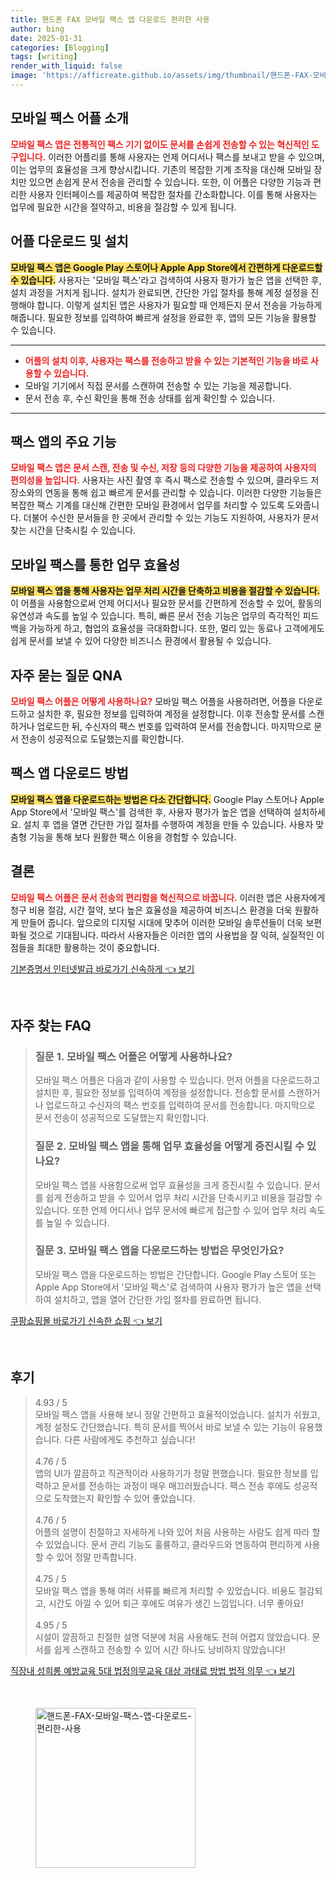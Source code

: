 ```yaml
---
title: 핸드폰 FAX 모바일 팩스 앱 다운로드 편리한 사용
author: bing
date: 2025-01-31
categories: [Blogging]
tags: [writing]
render_with_liquid: false
image: 'https://afficreate.github.io/assets/img/thumbnail/핸드폰-FAX-모바일-팩스-앱-다운로드-편리한-사용.webp'
---
```



<h2 id='모바일_팩스_어플_소개'>모바일 팩스 어플 소개</h2>

<p><b><span style="color: #ee2323;">모바일 팩스 앱은 전통적인 팩스 기기 없이도 문서를 손쉽게 전송할 수 있는 혁신적인 도구입니다.</span></b> 이러한 어플리를 통해 사용자는 언제 어디서나 팩스를 보내고 받을 수 있으며, 이는 업무의 효율성을 크게 향상시킵니다. 기존의 복잡한 기계 조작을 대신해 모바일 장치만 있으면 손쉽게 문서 전송을 관리할 수 있습니다. 또한, 이 어플은 다양한 기능과 편리한 사용자 인터페이스를 제공하여 복잡한 절차를 간소화합니다. 이를 통해 사용자는 업무에 필요한 시간을 절약하고, 비용을 절감할 수 있게 됩니다.</p>

<h2 id='어플_다운로드 및_설치'>어플 다운로드 및 설치</h2>

<p><b><span style="background-color: #ffe066;">모바일 팩스 앱은 Google Play 스토어나 Apple App Store에서 간편하게 다운로드할 수 있습니다.</span></b> 사용자는 '모바일 팩스'라고 검색하여 사용자 평가가 높은 앱을 선택한 후, 설치 과정을 거치게 됩니다. 설치가 완료되면, 간단한 가입 절차를 통해 계정 설정을 진행해야 합니다. 이렇게 설치된 앱은 사용자가 필요할 때 언제든지 문서 전송을 가능하게 해줍니다. 필요한 정보를 입력하여 빠르게 설정을 완료한 후, 앱의 모든 기능을 활용할 수 있습니다.</p>

<hr />

<ul>
    <li><b><span style="color: #ee2323;">어플의 설치 이후, 사용자는 팩스를 전송하고 받을 수 있는 기본적인 기능을 바로 사용할 수 있습니다.</span></b></li>
    <li>모바일 기기에서 직접 문서를 스캔하여 전송할 수 있는 기능을 제공합니다.</li>
    <li>문서 전송 후, 수신 확인을 통해 전송 상태를 쉽게 확인할 수 있습니다.</li>
</ul>

<hr />

<h2 id='팩스_앱의_주요_기능'>팩스 앱의 주요 기능</h2>

<p><b><span style="color: #ee2323;">모바일 팩스 앱은 문서 스캔, 전송 및 수신, 저장 등의 다양한 기능을 제공하여 사용자의 편의성을 높입니다.</span></b> 사용자는 사진 촬영 후 즉시 팩스로 전송할 수 있으며, 클라우드 저장소와의 연동을 통해 쉽고 빠르게 문서를 관리할 수 있습니다. 이러한 다양한 기능들은 복잡한 팩스 기계를 대신해 간편한 모바일 환경에서 업무를 처리할 수 있도록 도와줍니다. 더불어 수신한 문서들을 한 곳에서 관리할 수 있는 기능도 지원하여, 사용자가 문서 찾는 시간을 단축시킬 수 있습니다.</p>

<h2 id='모바일_팩스_업무_효율성'>모바일 팩스를 통한 업무 효율성</h2>

<p><b><span style="background-color: #ffe066;">모바일 팩스 앱을 통해 사용자는 업무 처리 시간을 단축하고 비용을 절감할 수 있습니다.</span></b> 이 어플을 사용함으로써 언제 어디서나 필요한 문서를 간편하게 전송할 수 있어, 활동의 유연성과 속도를 높일 수 있습니다. 특히, 빠른 문서 전송 기능은 업무의 즉각적인 피드백을 가능하게 하고, 협업의 효율성을 극대화합니다. 또한, 멀리 있는 동료나 고객에게도 쉽게 문서를 보낼 수 있어 다양한 비즈니스 환경에서 활용될 수 있습니다.</p>

<h2 id='자주_묻는_질문_QNA'>자주 묻는 질문 QNA</h2>

<p><b><span style="color: #ee2323;">모바일 팩스 어플은 어떻게 사용하나요?</span></b> 모바일 팩스 어플을 사용하려면, 어플을 다운로드하고 설치한 후, 필요한 정보를 입력하여 계정을 설정합니다. 이후 전송할 문서를 스캔하거나 업로드한 뒤, 수신자의 팩스 번호를 입력하여 문서를 전송합니다. 마지막으로 문서 전송이 성공적으로 도달했는지를 확인합니다.</p>

<h2 id='팩스_앱_다운로드_방법'>팩스 앱 다운로드 방법</h2>

<p><b><span style="background-color: #ffe066;">모바일 팩스 앱을 다운로드하는 방법은 다소 간단합니다.</span></b> Google Play 스토어나 Apple App Store에서 '모바일 팩스'를 검색한 후, 사용자 평가가 높은 앱을 선택하여 설치하세요. 설치 후 앱을 열면 간단한 가입 절차를 수행하여 계정을 만들 수 있습니다. 사용자 맞춤형 기능을 통해 보다 원활한 팩스 이용을 경험할 수 있습니다.</p>

<h2 id='결론'>결론</h2>

<p><b><span style="color: #ee2323;">모바일 팩스 어플은 문서 전송의 편리함을 혁신적으로 바꿉니다.</span></b> 이러한 앱은 사용자에게 청구 비용 절감, 시간 절약, 보다 높은 효율성을 제공하여 비즈니스 환경을 더욱 원활하게 만들어 줍니다. 앞으로의 디지털 시대에 맞추어 이러한 모바일 솔루션들이 더욱 보편화될 것으로 기대됩니다. 따라서 사용자들은 이러한 앱의 사용법을 잘 익혀, 실질적인 이점들을 최대한 활용하는 것이 중요합니다.</p>


<p><a class="click-button" title="기본증명서 인터넷발급 바로가기 신속하게" href="https://afficreate.github.io/posts/%EA%B8%B0%EB%B3%B8%EC%A6%9D%EB%AA%85%EC%84%9C-%EC%9D%B8%ED%84%B0%EB%84%B7%EB%B0%9C%EA%B8%89-%EB%B0%94%EB%A1%9C%EA%B0%80%EA%B8%B0-%EC%8B%A0%EC%86%8D%ED%95%98%EA%B2%8C/" rel="dofollow">기본증명서 인터넷발급 바로가기 신속하게 👈 보기</a></p><br>
<h2 id='자주_찾는_FAQ'>자주 찾는 FAQ</h2>
<div itemscope="" itemtype="https://schema.org/FAQPage"> 
<blockquote> 
<div itemscope="" itemprop="mainEntity" itemtype="https://schema.org/Question"> 
<h3 itemprop="name">질문 1. 모바일 팩스 어플은 어떻게 사용하나요?</h3> 
<div itemscope="" itemprop="acceptedAnswer" itemtype="https://schema.org/Answer"> 
<span itemprop="text"> 
<p>모바일 팩스 어플은 다음과 같이 사용할 수 있습니다. 먼저 어플을 다운로드하고 설치한 후, 필요한 정보를 입력하여 계정을 설정합니다. 전송할 문서를 스캔하거나 업로드하고 수신자의 팩스 번호를 입력하여 문서를 전송합니다. 마지막으로 문서 전송이 성공적으로 도달했는지 확인합니다.</p> 
</span> 
</div> 
</div> 
<div itemscope="" itemprop="mainEntity" itemtype="https://schema.org/Question"> 
<h3 itemprop="name">질문 2. 모바일 팩스 앱을 통해 업무 효율성을 어떻게 증진시킬 수 있나요?</h3> 
<div itemscope="" itemprop="acceptedAnswer" itemtype="https://schema.org/Answer"> 
<span itemprop="text"> 
<p>모바일 팩스 앱을 사용함으로써 업무 효율성을 크게 증진시킬 수 있습니다. 문서를 쉽게 전송하고 받을 수 있어서 업무 처리 시간을 단축시키고 비용을 절감할 수 있습니다. 또한 언제 어디서나 업무 문서에 빠르게 접근할 수 있어 업무 처리 속도를 높일 수 있습니다.</p> 
</span> 
</div> 
</div> 
<div itemscope="" itemprop="mainEntity" itemtype="https://schema.org/Question"> 
<h3 itemprop="name">질문 3. 모바일 팩스 앱을 다운로드하는 방법은 무엇인가요?</h3> 
<div itemscope="" itemprop="acceptedAnswer" itemtype="https://schema.org/Answer"> 
<span itemprop="text"> 
<p>모바일 팩스 앱을 다운로드하는 방법은 간단합니다. Google Play 스토어 또는 Apple App Store에서 '모바일 팩스'로 검색하여 사용자 평가가 높은 앱을 선택하여 설치하고, 앱을 열어 간단한 가입 절차를 완료하면 됩니다.</p> 
</span> 
</div> 
</div> 
</blockquote> 
</div>
<p><a class="click-button" title="쿠팡쇼핑몰 바로가기 신속한 쇼핑" href="https://afficreate.github.io/posts/%EC%BF%A0%ED%8C%A1%EC%87%BC%ED%95%91%EB%AA%B0-%EB%B0%94%EB%A1%9C%EA%B0%80%EA%B8%B0-%EC%8B%A0%EC%86%8D%ED%95%9C-%EC%87%BC%ED%95%91/" rel="dofollow">쿠팡쇼핑몰 바로가기 신속한 쇼핑 👈 보기</a></p><br>
<h2 id='후기'>후기</h2>
<div itemscope itemtype="https://schema.org/Product">
  <blockquote>
  <div itemprop="review" itemscope itemtype="https://schema.org/Review">
      <div itemprop="reviewRating" itemscope itemtype="https://schema.org/Rating"> <span itemprop="ratingValue">4.93</span> / <span itemprop="bestRating">5</span> </div>
      <span itemprop="reviewBody">모바일 팩스 앱을 사용해 보니 정말 간편하고 효율적이었습니다. 설치가 쉬웠고, 계정 설정도 간단했습니다. 특히 문서를 찍어서 바로 보낼 수 있는 기능이 유용했습니다. 다른 사람에게도 추천하고 싶습니다!</span>
  </div>
  <br>
  <div itemprop="review" itemscope itemtype="https://schema.org/Review">
      <div itemprop="reviewRating" itemscope itemtype="https://schema.org/Rating"> <span itemprop="ratingValue">4.76</span> / <span itemprop="bestRating">5</span> </div>
      <span itemprop="reviewBody">앱의 UI가 깔끔하고 직관적이라 사용하기가 정말 편했습니다. 필요한 정보를 입력하고 문서를 전송하는 과정이 매우 매끄러웠습니다. 팩스 전송 후에도 성공적으로 도착했는지 확인할 수 있어 좋았습니다.</span>
  </div>
  <br>
  <div itemprop="review" itemscope itemtype="https://schema.org/Review">
      <div itemprop="reviewRating" itemscope itemtype="https://schema.org/Rating"> <span itemprop="ratingValue">4.76</span> / <span itemprop="bestRating">5</span> </div>
      <span itemprop="reviewBody">어플의 설명이 친절하고 자세하게 나와 있어 처음 사용하는 사람도 쉽게 따라 할 수 있었습니다. 문서 관리 기능도 훌륭하고, 클라우드와 연동하여 편리하게 사용할 수 있어 정말 만족합니다.</span>
  </div>
  <br>
  <div itemprop="review" itemscope itemtype="https://schema.org/Review">
      <div itemprop="reviewRating" itemscope itemtype="https://schema.org/Rating"> <span itemprop="ratingValue">4.75</span> / <span itemprop="bestRating">5</span> </div>
      <span itemprop="reviewBody">모바일 팩스 앱을 통해 여러 서류를 빠르게 처리할 수 있었습니다. 비용도 절감되고, 시간도 아낄 수 있어 퇴근 후에도 여유가 생긴 느낌입니다. 너무 좋아요!</span>
  </div>
  <br>
  <div itemprop="review" itemscope itemtype="https://schema.org/Review">
      <div itemprop="reviewRating" itemscope itemtype="https://schema.org/Rating"> <span itemprop="ratingValue">4.95</span> / <span itemprop="bestRating">5</span> </div>
      <span itemprop="reviewBody">시설이 깔끔하고 친절한 설명 덕분에 처음 사용해도 전혀 어렵지 않았습니다. 문서를 쉽게 스캔하고 전송할 수 있어 시간 하나도 낭비하지 않았습니다!</span>
  </div>
  </blockquote>
</div>
<p><a class="click-button" title="직장내 성희롱 예방교육 5대 법정의무교육 대상 과태료 방법 법적 의무" href="https://afficreate.github.io/posts/%EC%A7%81%EC%9E%A5%EB%82%B4-%EC%84%B1%ED%9D%AC%EB%A1%B1-%EC%98%88%EB%B0%A9%EA%B5%90%EC%9C%A1-5%EB%8C%80-%EB%B2%95%EC%A0%95%EC%9D%98%EB%AC%B4%EA%B5%90%EC%9C%A1-%EB%8C%80%EC%83%81-%EA%B3%BC%ED%83%9C%EB%A3%8C-%EB%B0%A9%EB%B2%95-%EB%B2%95%EC%A0%81-%EC%9D%98%EB%AC%B4/" rel="dofollow">직장내 성희롱 예방교육 5대 법정의무교육 대상 과태료 방법 법적 의무 👈 보기</a></p><br>
<figure class="image"><img src="https://afficreate.github.io/assets/img/thumbnail/핸드폰-FAX-모바일-팩스-앱-다운로드-편리한-사용.webp" alt="핸드폰-FAX-모바일-팩스-앱-다운로드-편리한-사용" width="256" height="256"></figure>